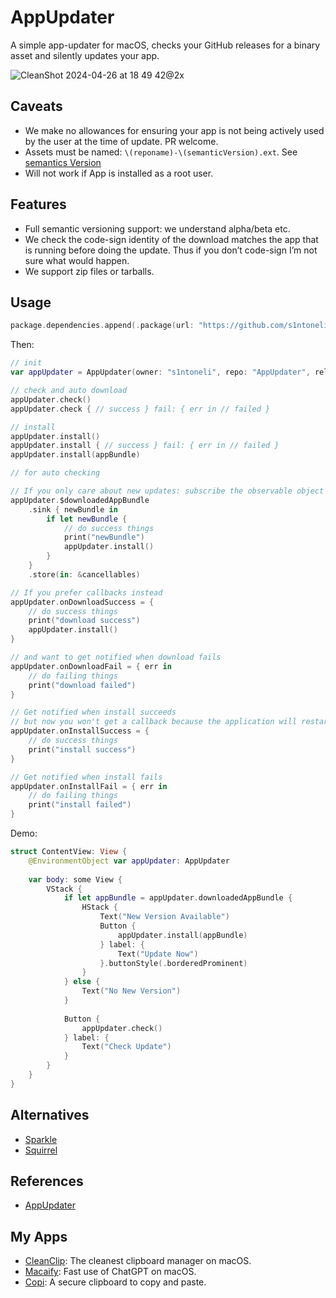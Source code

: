 # AppUpdater
A simple app-updater for macOS, checks your GitHub releases for a binary asset and silently updates your app.

![CleanShot 2024-04-26 at 18 49 42@2x](https://github.com/s1ntoneli/AppUpdater/assets/2681464/5cb7d9db-3b27-4b96-818e-0df57a012615)

## Caveats

* We make no allowances for ensuring your app is not being actively used by the user
    at the time of update. PR welcome.
* Assets must be named: `\(reponame)-\(semanticVersion).ext`. See [semantics Version](https://github.com/mxcl/Version)
* Will not work if App is installed as a root user.

## Features

* Full semantic versioning support: we understand alpha/beta etc.
* We check the code-sign identity of the download matches the app that is
    running before doing the update. Thus if you don’t code-sign I’m not sure what
    would happen.
* We support zip files or tarballs.

## Usage

```swift
package.dependencies.append(.package(url: "https://github.com/s1ntoneli/AppUpdater.git", from: "0.1.1"))
```

Then:

```swift
// init
var appUpdater = AppUpdater(owner: "s1ntoneli", repo: "AppUpdater", releasePrefix: "AppUpdaterExample", interval: 3 * 60 * 60)

// check and auto download
appUpdater.check()
appUpdater.check { // success } fail: { err in // failed }

// install
appUpdater.install()
appUpdater.install { // success } fail: { err in // failed }
appUpdater.install(appBundle)

// for auto checking

// If you only care about new updates: subscribe the observable object
appUpdater.$downloadedAppBundle
    .sink { newBundle in
        if let newBundle {
            // do success things
            print("newBundle")
            appUpdater.install()
        }
    }
    .store(in: &cancellables)

// If you prefer callbacks instead
appUpdater.onDownloadSuccess = {
    // do success things
    print("download success")
    appUpdater.install()
}

// and want to get notified when download fails
appUpdater.onDownloadFail = { err in
    // do failing things
    print("download failed")
}

// Get notified when install succeeds
// but now you won't get a callback because the application will restart when the installation is successful
appUpdater.onInstallSuccess = {
    // do success things
    print("install success")
}

// Get notified when install fails
appUpdater.onInstallFail = { err in
    // do failing things
    print("install failed")
}
```

Demo:

```swift
struct ContentView: View {
    @EnvironmentObject var appUpdater: AppUpdater
    
    var body: some View {
        VStack {
            if let appBundle = appUpdater.downloadedAppBundle {
                HStack {
                    Text("New Version Available")
                    Button {
                        appUpdater.install(appBundle)
                    } label: {
                        Text("Update Now")
                    }.buttonStyle(.borderedProminent)
                }
            } else {
                Text("No New Version")
            }
            
            Button {
                appUpdater.check()
            } label: {
                Text("Check Update")
            }
        }
    }
}

```

## Alternatives

* [Sparkle](https://github.com/sparkle-project/Sparkle)
* [Squirrel](https://github.com/Squirrel/Squirrel.Mac)

## References
* [AppUpdater](https://github.com/mxcl/AppUpdater)

## My Apps
* [CleanClip](https://cleanclip.cc): The cleanest clipboard manager on macOS.
* [Macaify](https://macaify.com): Fast use of ChatGPT on macOS.
* [Copi](https://copi.cleanclip.cc): A secure clipboard to copy and paste.
